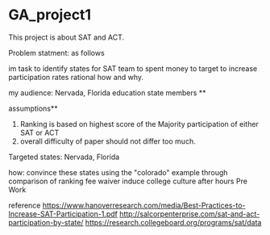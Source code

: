 # GA_project1
This project is about SAT and ACT.

Problem statment: as follows

im task to identify states for SAT team to spent money to target to increase participation rates
rational how and why.

my audience: Nervada, Florida education state members **

assumptions**
1. Ranking is based on highest score of the Majority participation of either SAT or ACT
2. overall difficulty of paper should not differ too much. 

Targeted states: 
Nervada, Florida

how:
convince these states using the "colorado" example through comparison of ranking
fee waiver
induce college culture
after hours Pre Work

reference
https://www.hanoverresearch.com/media/Best-Practices-to-Increase-SAT-Participation-1.pdf
http://salcorpenterprise.com/sat-and-act-participation-by-state/
https://research.collegeboard.org/programs/sat/data
